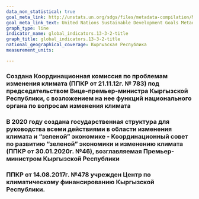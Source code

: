 ```yaml
---
data_non_statistical: true
goal_meta_link: http://unstats.un.org/sdgs/files/metadata-compilation/Metadata-Goal-13.pdf
goal_meta_link_text: United Nations Sustainable Development Goals Metadata (pdf 759kB)
graph_type: line
indicator_name: global_indicators.13-3-2-title
graph_title: global_indicators.13-3-2-title
national_geographical_coverage: Кыргызская Республика
measurement_units: 

---
```

### Создана Координационная комиссия по проблемам изменения климата (ППКР от 21.11.12г. № 783) под председательством Вице-премьер-министра Кыргызской Республики, с возложением на нее функций национального органа по вопросам изменения климата
### В 2020 году создана государственная структура для руководства всеми действиями в области изменения климата и “зеленой” экономике - Координационный совет по развитию “зеленой” экономики и изменению климата (ППКР от 30.01.2020г. №46), возглавляемая Премьер-министром Кыргызской Республики
### ППКР от 14.08.2017г. №478 учрежден Центр по климатическому финансированию Кыргызской Республики.

